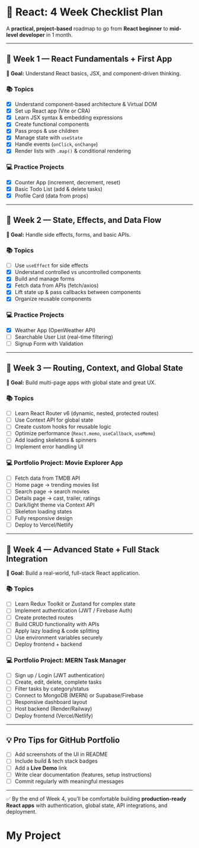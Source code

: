 # 🚀 React: 4 Week Checklist Plan

A **practical, project-based** roadmap to go from **React beginner** to **mid-level developer** in 1 month.  


---

## 📅 Week 1 — React Fundamentals + First App
**🎯 Goal:** Understand React basics, JSX, and component-driven thinking.

### 📚 Topics
- [x] Understand component-based architecture & Virtual DOM
- [x] Set up React app (Vite or CRA)
- [x] Learn JSX syntax & embedding expressions
- [x] Create functional components
- [x] Pass props & use children
- [x] Manage state with `useState`
- [x] Handle events (`onClick`, `onChange`)
- [x] Render lists with `.map()` & conditional rendering

### 💻 Practice Projects
- [x] Counter App (increment, decrement, reset)
- [x] Basic Todo List (add & delete tasks)
- [x] Profile Card (data from props)

---

## 📅 Week 2 — State, Effects, and Data Flow
**🎯 Goal:** Handle side effects, forms, and basic APIs.

### 📚 Topics
- [ ] Use `useEffect` for side effects
- [x] Understand controlled vs uncontrolled components
- [x] Build and manage forms
- [x] Fetch data from APIs (fetch/axios)
- [x] Lift state up & pass callbacks between components
- [x] Organize reusable components

### 💻 Practice Projects
- [x] Weather App (OpenWeather API)
- [ ] Searchable User List (real-time filtering)
- [ ] Signup Form with Validation

---

## 📅 Week 3 — Routing, Context, and Global State
**🎯 Goal:** Build multi-page apps with global state and great UX.

### 📚 Topics
- [ ] Learn React Router v6 (dynamic, nested, protected routes)
- [ ] Use Context API for global state
- [ ] Create custom hooks for reusable logic
- [ ] Optimize performance (`React.memo`, `useCallback`, `useMemo`)
- [ ] Add loading skeletons & spinners
- [ ] Implement error handling UI

### 💻 Portfolio Project: Movie Explorer App
- [ ] Fetch data from TMDB API
- [ ] Home page → trending movies list
- [ ] Search page → search movies
- [ ] Details page → cast, trailer, ratings
- [ ] Dark/light theme via Context API
- [ ] Skeleton loading states
- [ ] Fully responsive design
- [ ] Deploy to Vercel/Netlify

---

## 📅 Week 4 — Advanced State + Full Stack Integration
**🎯 Goal:** Build a real-world, full-stack React application.

### 📚 Topics
- [ ] Learn Redux Toolkit or Zustand for complex state
- [ ] Implement authentication (JWT / Firebase Auth)
- [ ] Create protected routes
- [ ] Build CRUD functionality with APIs
- [ ] Apply lazy loading & code splitting
- [ ] Use environment variables securely
- [ ] Deploy frontend + backend

### 💻 Portfolio Project: MERN Task Manager
- [ ] Sign up / Login (JWT authentication)
- [ ] Create, edit, delete, complete tasks
- [ ] Filter tasks by category/status
- [ ] Connect to MongoDB (MERN) or Supabase/Firebase
- [ ] Responsive dashboard layout
- [ ] Host backend (Render/Railway)
- [ ] Deploy frontend (Vercel/Netlify)

---

## 💡 Pro Tips for GitHub Portfolio
- [ ] Add screenshots of the UI in README
- [ ] Include build & tech stack badges
- [ ] Add a **Live Demo** link
- [ ] Write clear documentation (features, setup instructions)
- [ ] Commit regularly with meaningful messages

---

✅ By the end of Week 4, you’ll be comfortable building **production-ready React apps** with authentication, global state, API integrations, and deployment.
# My Project
